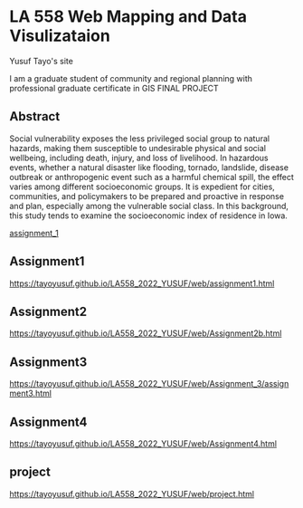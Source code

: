 # LA 558 Web Mapping and Data Visulizataion 
Yusuf Tayo's site
  
I am a graduate student of community and regional planning with professional graduate certificate in GIS
FINAL PROJECT



<h2>Abstract</h2>

Social vulnerability exposes the less privileged social group to natural hazards, making them susceptible to undesirable physical and social wellbeing, including death, injury, and loss of livelihood. In hazardous events, whether a natural disaster like flooding, tornado, landslide, disease outbreak or anthropogenic event such as a harmful chemical spill, the effect varies among different socioeconomic groups. It is expedient for cities, communities, and policymakers to be prepared and proactive in response and plan, especially among the vulnerable social class. In this background, this study tends to examine the socioeconomic index of residence in Iowa.

<a href="https://tayoyusuf.github.io/LA558_2022_YUSUF/web/assignment1.html">assignment_1</a>

<h2>Assignment1</h2>

https://tayoyusuf.github.io/LA558_2022_YUSUF/web/assignment1.html

<h2>Assignment2</h2>

https://tayoyusuf.github.io/LA558_2022_YUSUF/web/Assignment2b.html

<h2>Assignment3</h2>

https://tayoyusuf.github.io/LA558_2022_YUSUF/web/Assignment_3/assignment3.html

<h2>Assignment4</h2>

https://tayoyusuf.github.io/LA558_2022_YUSUF/web/Assignment4.html

<h2>project</h2>

https://tayoyusuf.github.io/LA558_2022_YUSUF/web/project.html



